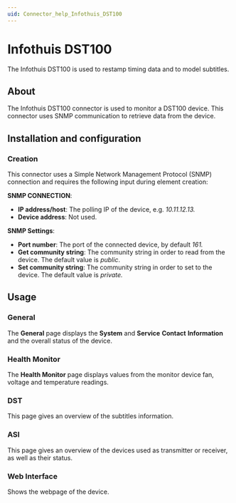 ```yaml
---
uid: Connector_help_Infothuis_DST100
---
```


# Infothuis DST100

The Infothuis DST100 is used to restamp timing data and to model subtitles.

## About

The Infothuis DST100 connector is used to monitor a DST100 device. This connector uses SNMP communication to retrieve data from the device.

## Installation and configuration

### Creation

This connector uses a Simple Network Management Protocol (SNMP) connection and requires the following input during element creation:

**SNMP CONNECTION**:

- **IP address/host**: The polling IP of the device, e.g. *10.11.12.13.*
- **Device address**: Not used.

**SNMP Settings**:

- **Port number**: The port of the connected device, by default *161.*
- **Get community string**: The community string in order to read from the device. The default value is *public*.
- **Set community string**: The community string in order to set to the device. The default value is *private.*

## Usage

### General

The **General** page displays the **System** and **Service** **Contact** **Information** and the overall status of the device.

### Health Monitor

The **Health Monitor** page displays values from the monitor device fan, voltage and temperature readings.

### DST

This page gives an overview of the subtitles information.

### ASI

This page gives an overview of the devices used as transmitter or receiver, as well as their status.

### Web Interface

Shows the webpage of the device.
